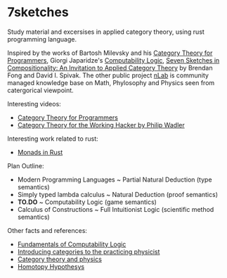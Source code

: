 # 7sketches
Study material and excersises in applied category theory, using rust programming language.

Inspired by the works of Bartosh Milevsky and his [Category Theory for Programmers](https://bartoszmilewski.com/2014/10/28/category-theory-for-programmers-the-preface/), Giorgi Japaridze's [Computability Logic](https://arxiv.org/pdf/1902.05172.pdf), [Seven Sketches in Compositionality: An Invitation to Applied Category Theory](http://math.mit.edu/~dspivak/teaching/sp18/7Sketches.pdf) by Brendan Fong and David I. Spivak. The other public project [nLab](https://ncatlab.org/nlab/show/HomePage) is community managed knowledge base on Math, Phylosophy and Physics seen from catergorical viewpoint.

Interesting videos:
* [Category Theory for Programmers](https://www.youtube.com/watch?v=I8LbkfSSR58&list=PLbgaMIhjbmEnaH_LTkxLI7FMa2HsnawM_)
* [Category Theory for the Working Hacker by Philip Wadler](https://www.youtube.com/watch?v=V10hzjgoklA)

Interesting work related to rust:
* [Monads in Rust](https://varkor.github.io/blog/2019/03/28/idiomatic-monads-in-rust.html)

Plan Outline:
* Modern Programming Languages ~ Partial Natural Deduction (type semantics)
* Simply typed lambda calculus ~ Natural Deduction (proof semantics)
* __TO.DO__ ~ Computability Logic (game semantics)
* Calculus of Constructions ~ Full Intuitionist Logic (scientific method semantics)

Other facts and references:
* [Fundamentals of Computability Logic](https://arxiv.org/pdf/1904.01431.pdf)
* [Introducing categories to the practicing physicist](https://www.cs.ox.ac.uk/bob.coecke/Cats.pdf)
* [Category theory and physics](https://ncatlab.org/nlab/show/higher%20category%20theory%20and%20physics)
* [Homotopy Hypothesys](http://math.ucr.edu/home/baez/homotopy/homotopy.pdf)

